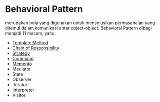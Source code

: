 # Behavioral Pattern 
merupakan pola yang digunakan untuk mensolusikan permasahalan yang ditemui dalam komunikasi antar object-object. Behavioral Pattern dibagi menjadi 11 macam, yaitu:

- [Template Method](https://github.com/triabagus/Design-Patern-PHP/tree/master/2.Behavioral%20Pattern/Template%20Method)
- [Chain of Responsibility](https://github.com/triabagus/Design-Patern-PHP/tree/master/2.Behavioral%20Pattern/Chain%20of%20Responsibility)
- [Strategy](https://github.com/triabagus/Design-Patern-PHP/tree/master/2.Behavioral%20Pattern/Strategy)
- [Command](https://github.com/triabagus/Design-Patern-PHP/tree/master/2.Behavioral%20Pattern/Command)
- [Memento](https://github.com/triabagus/Design-Patern-PHP/tree/master/2.Behavioral%20Pattern/Memento)
- Mediator
- State
- Observer
- Iterator
- Interpreter
- Visitor